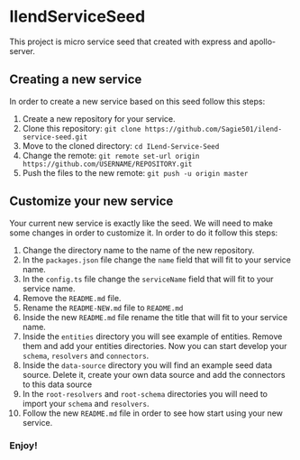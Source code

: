 # IlendServiceSeed

This project is micro service seed that created with express and apollo-server.

## Creating a new service

In order to create a new service based on this seed follow this steps:
1. Create a new repository for your service.
2. Clone this repository: `git clone https://github.com/Sagie501/ilend-service-seed.git`
3. Move to the cloned directory: `cd ILend-Service-Seed`
4. Change the remote: `git remote set-url origin https://github.com/USERNAME/REPOSITORY.git`
5. Push the files to the new remote: `git push -u origin master`

## Customize your new service

Your current new service is exactly like the seed. We will need to make some changes in order to customize it.
In order to do it follow this steps:
1. Change the directory name to the name of the new repository.
2. In the `packages.json` file change the `name` field that will fit to your service name.
3. In the `config.ts` file change the `serviceName` field that will fit to your service name.
4. Remove the `README.md` file.
5. Rename the `README-NEW.md` file to `README.md`
6. Inside the new `README.md` file rename the title that will fit to your service name.
7. Inside the `entities` directory you will see example of entities. Remove them and add your entities directories. Now you can start develop your `schema`, `resolvers` and `connectors`.
8. Inside the `data-source` directory you will find an example seed data source. Delete it, create your own data source and add the connectors to this data source
9. In the `root-resolvers` and `root-schema` directories you will need to import your `schema` and `resolvers`.
10. Follow the new `README.md` file in order to see how start using your new service.


### Enjoy!
